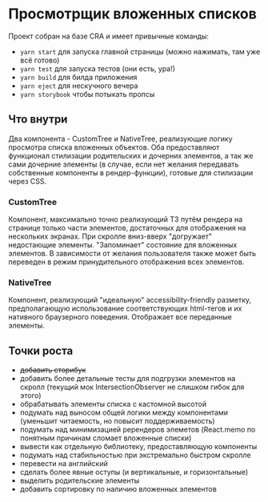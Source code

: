 # Просмотрщик вложенных списков

Проект собран на базе CRA и имеет привычные команды:
* `yarn start` для запуска главной страницы (можно нажимать, там уже всё готово)
* `yarn test` для запуска тестов (они есть, ура!)
* `yarn build` для билда приложения
* `yarn eject` для нескучного вечера
* `yarn storybook` чтобы потыкать пропсы

## Что внутри

Два компонента - CustomTree и NativeTree, реализующие логику просмотра списка вложенных объектов. Оба предоставляют функционал стилизации родительских и дочерних элементов, а так же сами дочерние элементы (в случае, если нет желания передавать собственные компоненты в рендер-функции), готовые для стилизации через CSS.

### CustomTree

Компонент, максимально точно реализующий ТЗ путём рендера на странице только части элементов, достаточных для отображения на нескольких экранах. При скролле вниз-вверх "догружает" недостающие элементы. "Запоминает" состояние для вложенных элементов.
В зависимости от желания пользователя также может быть переведен в режим принудительного отображения всех элементов.

### NativeTree

Компонент, реализующий "идеальную" accessibility-friendly разметку, предполагающую использование соответствующих html-тегов и их нативного браузерного поведения. Отображает все переданные элементы. 

## Точки роста
* ~~добавить сторибук~~
* добавить более детальные тесты для подгрузки элементов на скролл (текущий мок IntersectionObserver не слишком гибок для этого)
* обрабатывать элементы списка с кастомной высотой
* подумать над выносом общей логики между компонентами (уменьшит читаемость, но повысит поддерживаемость)
* подумать над минимизацией ререндеров элеметов (React.memo по понятным причинам сломает вложенные списки)
* вывести как отдельную библиотеку, предоставляющую компоненты
* подумать над стабильностью при экстремально быстром скролле
* перевести на английский
* сделать более явные оступы (и вертикальные, и горизонтальные)
* выделить родительские элементы
* добавить сортировку по наличию вложенных элементов
